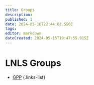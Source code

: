```yaml
---
title: Groups
description: 
published: 1
date: 2024-05-16T22:44:02.550Z
tags: 
editor: markdown
dateCreated: 2024-05-15T19:47:55.915Z
---
```


# LNLS Groups
- [GPP](/Groups/GPP)
{.links-list}